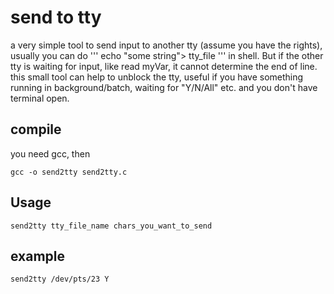 # send to tty
a very simple tool to send input to another tty (assume you have the rights), usually you can do
'''
echo "some string"> tty_file 
'''
in shell. But if the other tty is waiting for input, like read myVar, it cannot determine the end of line.
this small tool can help to unblock the tty, useful if you have something running in background/batch, waiting for "Y/N/All" etc. and you don't have terminal open. 

## compile
you need gcc, then
```
gcc -o send2tty send2tty.c
```
## Usage
```
send2tty tty_file_name chars_you_want_to_send
```
## example
```
send2tty /dev/pts/23 Y
```

